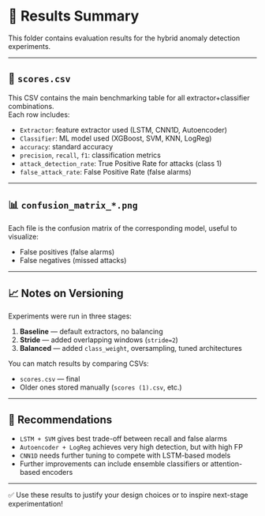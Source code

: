 # 📁 Results Summary

This folder contains evaluation results for the hybrid anomaly detection experiments.

---

## 📄 `scores.csv`
This CSV contains the main benchmarking table for all extractor+classifier combinations.  
Each row includes:

- `Extractor`: feature extractor used (LSTM, CNN1D, Autoencoder)
- `Classifier`: ML model used (XGBoost, SVM, KNN, LogReg)
- `accuracy`: standard accuracy
- `precision`, `recall`, `f1`: classification metrics
- `attack_detection_rate`: True Positive Rate for attacks (class 1)
- `false_attack_rate`: False Positive Rate (false alarms)

---

## 📊 `confusion_matrix_*.png`
Each file is the confusion matrix of the corresponding model, useful to visualize:
- False positives (false alarms)
- False negatives (missed attacks)

---

## 📈 Notes on Versioning
Experiments were run in three stages:
1. **Baseline** — default extractors, no balancing
2. **Stride** — added overlapping windows (`stride=2`)
3. **Balanced** — added `class_weight`, oversampling, tuned architectures

You can match results by comparing CSVs:
- `scores.csv` — final
- Older ones stored manually (`scores (1).csv`, etc.)

---

## 🧠 Recommendations
- `LSTM + SVM` gives best trade-off between recall and false alarms
- `Autoencoder + LogReg` achieves very high detection, but with high FP
- `CNN1D` needs further tuning to compete with LSTM-based models
- Further improvements can include ensemble classifiers or attention-based encoders

---

✅ Use these results to justify your design choices or to inspire next-stage experimentation!
